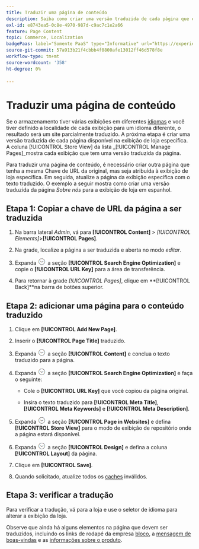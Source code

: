 ```yaml
---
title: Traduzir uma página de conteúdo
description: Saiba como criar uma versão traduzida de cada página que está disponível na exibição de loja específica.
exl-id: e8743ea5-0c8e-4970-987d-c9ac7c1e2a66
feature: Page Content
topic: Commerce, Localization
badgePaas: label="Somente PaaS" type="Informative" url="https://experienceleague.adobe.com/en/docs/commerce/user-guides/product-solutions" tooltip="Aplica-se somente a projetos do Adobe Commerce na nuvem (infraestrutura do PaaS gerenciada pela Adobe) e a projetos locais."
source-git-commit: 57a913b21f4cbbb4f0800afe13012ff46d578f8e
workflow-type: tm+mt
source-wordcount: '358'
ht-degree: 0%

---
```


# Traduzir uma página de conteúdo

Se o armazenamento tiver várias exibições em diferentes [idiomas](../stores-purchase/store-localize.md) e você tiver definido a localidade de cada exibição para um idioma diferente, o resultado será um site parcialmente traduzido. A próxima etapa é criar uma versão traduzida de cada página disponível na exibição de loja específica. A coluna [!UICONTROL Store View] da lista _[!UICONTROL Manage Pages]_mostra cada exibição que tem uma versão traduzida da página.

Para traduzir uma página de conteúdo, é necessário criar outra página que tenha a mesma Chave de URL da original, mas seja atribuída à exibição de loja específica. Em seguida, atualize a página da exibição específica com o texto traduzido. O exemplo a seguir mostra como criar uma versão traduzida da página _Sobre nós_ para a exibição de loja em espanhol.

## Etapa 1: Copiar a chave de URL da página a ser traduzida

1. Na barra lateral _Admin_, vá para **[!UICONTROL Content]** > _[!UICONTROL Elements]_>**[!UICONTROL Pages]**.

1. Na grade, localize a página a ser traduzida e aberta no modo _editar_.

1. Expanda ![Seletor de expansão](../assets/icon-display-expand.png) a seção **[!UICONTROL Search Engine Optimization]** e copie o **[!UICONTROL URL Key]** para a área de transferência.

1. Para retornar à grade _[!UICONTROL Pages]_, clique em **[!UICONTROL Back]**na barra de botões superior.

## Etapa 2: adicionar uma página para o conteúdo traduzido

1. Clique em **[!UICONTROL Add New Page]**.

1. Inserir o **[!UICONTROL Page Title]** traduzido.

1. Expanda ![Seletor de expansão](../assets/icon-display-expand.png) a seção **[!UICONTROL Content]** e conclua o texto traduzido para a página.

1. Expanda ![Seletor de expansão](../assets/icon-display-expand.png) a seção **[!UICONTROL Search Engine Optimization]** e faça o seguinte:

   - Cole o **[!UICONTROL URL Key]** que você copiou da página original.

   - Insira o texto traduzido para **[!UICONTROL Meta Title]**, **[!UICONTROL Meta Keywords]** e **[!UICONTROL Meta Description]**.

1. Expanda ![Seletor de expansão](../assets/icon-display-expand.png) a seção **[!UICONTROL Page in Websites]** e defina **[!UICONTROL Store View]** para o modo de exibição de repositório onde a página estará disponível.

1. Expanda ![Seletor de expansão](../assets/icon-display-expand.png) a seção **[!UICONTROL Design]** e defina a coluna **[!UICONTROL Layout]** da página.

1. Clique em **[!UICONTROL Save]**.

1. Quando solicitado, atualize todos os [caches](../systems/cache-management.md) inválidos.

## Etapa 3: verificar a tradução

Para verificar a tradução, vá para a loja e use o seletor de idioma para alterar a exibição da loja.

Observe que ainda há alguns elementos na página que devem ser traduzidos, incluindo os links de rodapé da empresa [bloco](block-add.md), a [mensagem de boas-vindas](../getting-started/storefront-branding.md#change-the-welcome-message) e as [informações sobre o produto](../stores-purchase/store-localize.md#localize-products).
